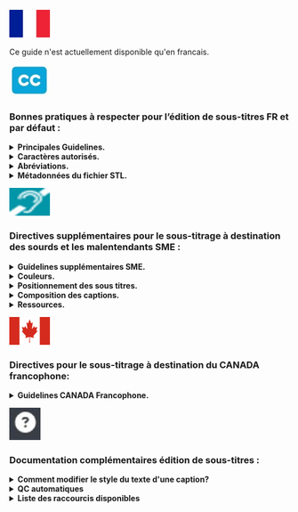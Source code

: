 ![french](images/french.jpg) 

Ce guide n'est actuellement disponible qu'en francais.

![cc](images/cc.jpg) 
### Bonnes pratiques à respecter pour l’édition de sous-titres FR et par défaut :

<details>
  <summary><b>Principales Guidelines.</b></summary>

Cette liste est amenée à évoluer régulièrement.

*Composition des sous-titres*
- 2 lignes maximum
- Nombre de caractères par ligne :  
    * 40, espaces inclus
    * inférieur ou égal à 37 si présence de control code (ex : italique,…) 
    * ces indications peuvent être modifiées par projet : dans ce cas, respecter les seuils précisés par Videomenthe
- Les 2 lignes doivent être équilibrées en termes de caractère par ligne, en privilégiant une forme pyramidale.

*Durée*
- Ne pas placer de sous-titres dans les 10 premières images utiles d'un programme (400 premières ms).
- Durée minimale : 15 images (600ms) / maximale : 30 secondes, selon la taille des sous-titres.
- Laisser au moins 4 images (160ms) entre deux sous-titres.
- Supprimer le dernier sous-titre, au plus tard, 1 seconde avant la fin du programme. Ne jamais placer de sous-titre sur le programme Copyright.
- Les sous-titres doivent être synchronisés avec le son.

*Mise en forme / ponctuation*
- Utilisation des majuscules et minuscules.
- Les sous-titres ne doivent pas se chevaucher.
- Boucler une fin de phrase par un point final, un point d’exclamation, d’interrogation ou trois petits points.
- Utilisation du tiret (ajouter un espace entre le – et le premier caractère) lors de dialogues notamment
- L’italique doit être utilisé dans les cas suivants :
    * Voix off
    * Personne qui parle complétement hors champ (si hors champ puis dans le champ > pas d'italique)
    * Echange au téléphone (uniquement la personne hors champ)
    * Si tout le fichier est en voix off > pas d'italique.
- Ne pas utiliser les espaces pour positionner le texte, seulement la justification.
- Ne pas inclure de texte du programme dans le fichier de sous-titres. Ne pas remplir de champ supplémentaire ou ne pas créer de sous-titres de durée nulle.
- Ne pas ajouter d'espace entre le - et la première lettre.
- Préconiser la forme pyramidale si une ligne est plus longue que l'autre dans un sous-titre en deux lignes.
- Les sous-titres du narrateur/voix off doivent être en italique.
- Lorsqu’il y a des stt VO déjà présents à l’image, positionner les stt VOST juste au-dessus si possible, autrement les placer en haut de l’image.
- Lorsqu’il n’y a qu’une ligne dans un sous-titre il faut que la ligne soit le proche du bord de l’écran. Ainsi, par exemple, il convient d'ajouter une ligne vide (entrée) si le sous-titre est tout en bas de l'écran.

*Règles de fond*
- Respecter le sens du discours et règles d’orthographes, grammaire et conjugaison de la langue française.
- Faire attention à la césure, essayer de ne pas couper les phrases (si possible).
- Dans la mesure où la lecture est trop longue ou la césure mal placée, ne pas hésiter à adapter la traduction du discours. Mieux vaut adapter que d'avoir un sous-titre trop long ou une césure disgracieuse.
- Ne pas hésiter à créer des nouvelles captions pour que les captions ne soient pas surchargées.
- Le choix des mots est à la charge du traducteur.
- En cas de mots grossiers, les remplacer par des *** s’ils sont censurés (« bip »), sinon les transcrire.
- Conserver les valeurs de mesure de la VO : par exemple, un prix en $ ne doit pas être converti en €
- Divers textes incrustés peuvent nécessiter un sous-titrage (exemple : SMS, etc) et ne doivent jamais recouvrir ce texte incrusté : placez les sous-titres ailleurs dans l'image ou échelonnez-les dans le temps.
- Utilisez les options de placement disponibles dans la section SME. Le sous-titre doit gêner le moins possible l'image, ni étre situé sur un visage (nottament la bouche).


*Titre du programme*
- Ne pas traduire les titres génériques des programmes, uniquement les titres des épisodes d’une série qui seraient incrustés à l’image en VO. 
- Si le titre a une traduction, il sera communiqué.
- Afficher ce titre pendant au moins 4 secondes (si possible). Ce titre ne doit jamais recouvrir le titre original.

*Crédits*
- Placer le nom du fournisseur et du traducteur (Sous-titrage : Videomenthe – nom du traducteur) sur le carton du distributeur ou générique de fin, en perturbant le moins possible la lecture, sauf s'il s'agit d'un SME (si SME, le nom du traducteur n'est pas requis car pas d'adaptation, uniquement afficher : Sous-titrage : Videomenthe).

  
</details>

<details>
  <summary><b>Caractères autorisés.</b></summary>
Les caractères autorisés sont : 

! ” % & ' ( ) * + , . - ; / : < > = ? #

1 2 3 4 5 6 7 8 9 0 

A B C D E F G H I J K L M N O P Q R S T U V W X Y Z 

a b c d e f g h i j k l m n o p q r s t u v w x y z 

é â à ç è ê ë ï î ô û ù ***

Tous les autres caractères sont interdits pour le français.


Pas de caractères spéciaux, (majuscules accentuées ou sigles ***£, $ et €*** par exemple) qui ne passent pas sur télétexte L1, y compris dans les metadata (infos export du fichier).
Norme : ***Teletext Level 1***

</details>

<details>
  <summary><b>Abréviations.</b></summary>

- ***Les Heures*** : 
Durée : en toutes lettres (ex : 3 heures).
Temps : en contracté (ex : à 17h30).

- ***Monsieur, Madame, Mademoiselle*** : Concaténés s’ils sont suivis du nom de famille ou du titre (Mlle, M. et Mme) et en toutes lettres pour le reste.

- ***Mesures*** : 10 mètres s’il y a la place ou 10 m.

- ***Pourcentages*** : 100 % (si caractère % autorisé en Télétexte).

- ***Température*** : En toutes lettres si le caractère ne passe pas sur Télétexte.

- ***Siècles et Rois*** : ils seront en chiffres romains.

- ***Classement*** : Premier en toutes lettres s’il y a la place, sinon 1er ou 1ère …

</details>

<details>
  <summary><b>Métadonnées du fichier STL.</b></summary>

Métadonnées obligatoires dans le fichier d'en-tête STL :

- Language Code
- Original program title (fourni) 
- Original episode title (fourni) 
- Translated program title (fourni) 
- Translated episode title (fourni) 
- Translator name
- Country of origin (fourni) 
- Modification Date

</details>


![SME](images/SME_.png) 

### Directives supplémentaires pour le sous-titrage à destination des sourds et les malentendants SME :

<details>
  <summary><b>Guidelines supplémentaires SME.</b></summary>
Le sous-titrage destiné spécifiquement aux personnes malentendantes doit respecter ces règles : 

- Respecter l'image : ne couvrez pas le texte incrusté, les zones importantes de l'image ni les visages (nottament la bouche).
- Utiliser toujours des tirets (-) pour indiquer que le locuteur a changé. Pas d’espace après.
- Placer les sous-titres le plus proche de la source sonore.
- Respecter le code couleurs défini pour le sous-titrage (cf couleurs).
- Pas d'italique pour un sous titre SME (cf couleurs).
- Utiliser des parenthèses pour les chuchotements ou les conversations privées.
- Utiliser des majuscules lorsque plusieurs personnes récitent le même texte (et utiliser des minuscules pour tout le reste, sauf pour des abréviations, des acronymes spécifiques).
- Décomposer les phrases de manière intelligible. Lorsqu'une phrase s'étend sur plus d'une caption, décomposez-la à l’endroit approprié pour éviter tout contresens.
- La durée du sous-titre doit être d'au moins 15 images pour une bonne lecture et compréhension.
-	Les caractères spéciaux sur majuscules ne sont pas autorisés : pas de 'E' avec accent, de 'C' avec cédille, etc...
- Si une phrase se lit sur deux sous-titres consécutifs, l'écart entre ces derniers doit être de 4 images.
- Si une musique est citée puis continue sur un autre plan, il faut noter trois petits points en magenta.
-	Si un bruit est décrit, puis continue sur un autre plan, il faut noter trois petits points en rouge.
-	Le bruitage doit être décrit uniquement s'il n'est pas visible à l'image.
-	Il faut faire une adaptation, par exemple ne pas écrire les mots répétés.
-	Privilégier la compréhension globale du sous-titre plutot que la syncronisation.
- Dans le cas d'un SME, afficher uniquement le nom du fournisseur dans les crédits (Sous-titrage : Videomenthe)

</details>

<details>
  <summary><b>Couleurs.</b></summary>

Respect du code couleur défini :

- ***Blanc*** lorsque le locuteur est visible (même partiellement) à l'écran.
- ***Jaune*** lorsque le locuteur n’est pas visible (hors champ) ou pour les voix off.
- ***Rouge*** indique des effets sonores. 
Un astérisque (*) est utilisé pour tous les sons provenant de : haut-parleur, radio, télévision, téléphone… 
L’astérisque sera de la couleur du sous-titre. Il n’y a pas d’espace avant le sous-titre. 
- ***Vert*** indique une langue étrangère (par exemple "dialecte indien…").
Ne traduisez pas cette langue et ne la transcrivez que si les mots étrangers sont très bien connus.
- ***Cyan*** indique des pensées non dites ou des flashbacks (les téléspectateurs entendent les pensées du
personnage mais sa bouche ne bouge pas).
Le cyan est utilisé pour les séquences de narration dans les documentaires et reportages. 
- ***Magenta*** est utilisé pour les indications musicales et les paroles d'une chanson.

</details>

<details>
  <summary><b>Positionnement des sous titres.</b></summary>

- Positionner les sous-titres de manière à permettre aux téléspectateurs de situer l'orateur. 
- Placer les sous-titres sous l'orateur et gardez la 1ère ligne plus courte que les autres si possible.
- Lorsque l'orateur est en arrière-plan entouré d'autres personnes, placez les sous-titres au-dessus de lui.
- Positionner les sous-titres en fonction de la source sonore. Si aucune source n'est identifiée, centrez les sous-titres. 
- Préférer la première captions plus courte que la seconde si possible, néanmoins la césure par la ponctuation prime toujours.
- La découpe des sous-titres doit correspondre au maximum au changement de plan, par exemple lorsqu'une perdonne parle arrive a l'écran changez de caption et utiliser la couleur adéquat.

</details>

<details>
  <summary><b>Composition des captions.</b></summary>

- ***Silence*** : Si le silence dépasse 20 secondes, placez 3 points blancs (sans espace), justifiés à gauche pendant toute la durée de cette séquence.
- ***Phrases*** : Lorsque les phrases s'étendent sur plus d'une ligne de caption, ajoutez 2 points (..) à la fin d'une ligne et au début de la suivante (sans espace entre les deux). 
- ***Autre ponctuation*** : Lorsque des indications concernant la musique ou d'autres effets sonores forment des phrases complètes, ponctuez-les comme telles. 
Par exemple : Téléphone ou Le téléphone sonne. 
- ***Dialogue*** :Utiliser une ligne à simple interligne pour séparer deux lignes de légende à double hauteur.
Placez un tiret sans espace entre les deux lorsque le haut-parleur change. 
Lorsque la même personne reprend la parole après une période de silence, ou après de la musique ou d'autres effets sonores, n'utilisez plus le tiret.
- ***Début du programme*** : Tous les programmes commencent par 3 points (sans espace) justifiés à gauche pendant toute la durée du générique d'ouverture, afin que le téléspectateur sache que le sous-titrage du télétexte fonctionne correctement. 
- ***Fin de programme*** : Indiquez la fin des sous-titres du programme avec la signature (Sous-titrage : Videomenthe – nom du traducteur) lors du générique de clôture. 
- ***Niveau de langue*** : Transcrire le texte dans son intégralité (pas d'abrégé ni de simplification).

</details>

<details>
  <summary><b>Ressources.</b></summary>

- COMPLETE TECHNICAL GUIDELINES ARTE GEIE V1-07-2
- www.csa.fr/content/download/20043/334122/file/Chartesoustitrage122011.pdf
- EBU Tech Doc 3264 

</details>


![canada](images/canada.png) 

  ### Directives pour le sous-titrage à destination du CANADA francophone:

<details>
  <summary><b>Guidelines CANADA Francophone.</b></summary>
Le sous-titrage à destination du canada doit respecter ces règles : 

- Le nombre de caractères par ligne doit être inférieur ou égale à 32.
- Le temps d’affichage d’une caption doit être compris entre 2 et 5 sec.
- Utiliser l’italique pour ces situations : Langue étrangère, voix hors champs, pensées d’un personnage, titre d’une œuvre.
- La transcription doit être le plus fidéle à l'audio, il ne faut pas reformuler les phrases.
- Remarque : en Canadien, il n'y a pas d'espace avant certaines ponctuation (?!: ....)

</details>



![how](images/how.jpg)

  ### Documentation complémentaires édition de sous-titres :

<details>
  <summary><b>Comment modifier le style du texte d'une caption?</b></summary>
  
Afin de modifier le style du texte d'une caption, il suffit de :

- Cliquer sur ***Paramétres*** puis ***Afficher le bouton SME*** : 
![bouton_sme](images/bouton_sme.jpg)
- Un nouvel icone apparait a coté de chaque caption : 
![sme_icon](images/sme_icon.jpg)
- Un clique sur cet icone permet d'afficher le pannel SME pour modifier individuellement chaque caption :
![sme_panel](images/sme_panel.jpg)
- Des raccourcis clavier sont disponible en cliquant sur le petit icone "?"

</details>

<details>
  <summary><b>QC automatiques</b></summary>
  
  ### Explication des différents QC automatiques

- Le paramètre "Écart minimum d'images entre les sous-titres" définit le nombre minimum d'images (frames) qu'il doit y avoir entre deux sous-titres ; le sous-titre sera marqué comme en erreur s'il ne correspond pas à la valeur configurée.
- Le paramètre "Durée minimale du sous-titre en images" définit la durée minimale durant laquelle un sous-titre doit rester affiché à l'écran ; le sous-titre sera marqué comme en erreur s'il ne correspond pas à la valeur configurée.
- Le paramètre "Pas de sous-titre sur une coupure de scène" signifie que les sous-titres qui chevauchent une coupure de scène seront marqués comme en erreur.
- Le paramètre "Pas de mots répétés dans le même sous-titre" signifie que les sous-titres où un mot est écrit en double seront marqués comme en erreur.
- Le paramètre "Pas de caractère spécial dans le sous-titre" signifie que tous les sous-titres avec un caractère spécial seront marqués comme en erreur.

  ### Comment activer les QC automatiques ?
  images/QC_automatique.png
![QC_automatique](images/QC_automatique.png)
  
</details>

<details>
  <summary><b>Liste des raccourcis disponibles</b></summary>


- ***COULEURS*** 	
- CTRL + SHIFT + 1 = Blanc
- CTRL + SHIFT + 2 = Jaune
- CTRL + SHIFT + 3 = Vert
- CTRL + SHIFT + 4 = Cyan
- CTRL + SHIFT + 5 = Rouge
- CTRL + SHIFT + 6 = Magenta
- ***JUSTIFICATION***
- CTRL + SHIFT + LEFT =	Déplacer sur la gauche
- CTRL + SHIFT + RIGHT = Déplacer sur la droite
- ***POSITION VERTICALE***
- CTRL + SHIFT + UP =	Déplacer ligne supérieur
- CTRL + SHIFT + DOWN =	Déplacer ligne inférieur
- ***PLAYER***
- ALT + J =	5 images précédentes
- ALT + K =	Play / Pause
- ALT + L =	5 images suivantes

</details>
